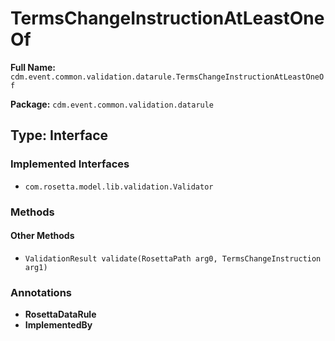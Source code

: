 # TermsChangeInstructionAtLeastOneOf

**Full Name:** `cdm.event.common.validation.datarule.TermsChangeInstructionAtLeastOneOf`

**Package:** `cdm.event.common.validation.datarule`

## Type: Interface

### Implemented Interfaces

- `com.rosetta.model.lib.validation.Validator`

### Methods

#### Other Methods

- `ValidationResult validate(RosettaPath arg0, TermsChangeInstruction arg1)`

### Annotations

- **RosettaDataRule**
- **ImplementedBy**

